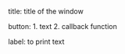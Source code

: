 title:
    title of the window

button:
    1. text
    2. callback function

label:
    to print text
